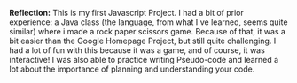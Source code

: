 **Reflection:**
This is my first Javascript Project. I had a bit of prior experience: a Java class (the language, from what I've learned, seems quite similar) where i made a rock paper scissors game. Because of that, it was a bit easier than the Google Homepage Project, but still quite challenging. I had a lot of fun with this because it was a game, and of course, it was interactive!
I was also able to practice writing Pseudo-code and learned a lot about the importance of planning and understanding your code. 